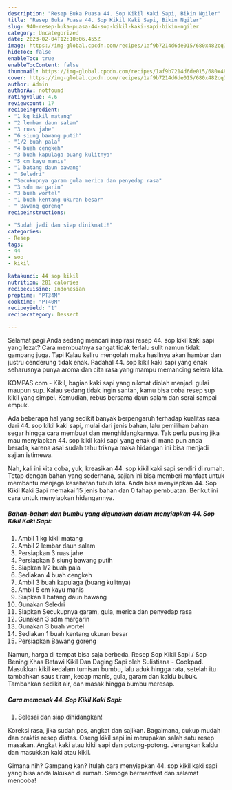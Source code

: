 ```yaml
---
description: "Resep Buka Puasa 44. Sop Kikil Kaki Sapi, Bikin Ngiler"
title: "Resep Buka Puasa 44. Sop Kikil Kaki Sapi, Bikin Ngiler"
slug: 940-resep-buka-puasa-44-sop-kikil-kaki-sapi-bikin-ngiler
category: Uncategorized
date: 2023-02-04T12:10:06.455Z
image: https://img-global.cpcdn.com/recipes/1af9b7214d6de015/680x482cq70/44-sop-kikil-kaki-sapi-foto-resep-utama.jpg
hideToc: false
enableToc: true
enableTocContent: false
thumbnail: https://img-global.cpcdn.com/recipes/1af9b7214d6de015/680x482cq70/44-sop-kikil-kaki-sapi-foto-resep-utama.jpg
cover: https://img-global.cpcdn.com/recipes/1af9b7214d6de015/680x482cq70/44-sop-kikil-kaki-sapi-foto-resep-utama.jpg
author: Admin
authorAv: notfound
ratingvalue: 4.6
reviewcount: 17
recipeingredient:
- "1 kg kikil matang"
- "2 lembar daun salam"
- "3 ruas jahe"
- "6 siung bawang putih"
- "1/2 buah pala"
- "4 buah cengkeh"
- "3 buah kapulaga buang kulitnya"
- "5 cm kayu manis"
- "1 batang daun bawang"
- " Seledri"
- "Secukupnya garam gula merica dan penyedap rasa"
- "3 sdm margarin"
- "3 buah wortel"
- "1 buah kentang ukuran besar"
- " Bawang goreng"
recipeinstructions:

- "Sudah jadi dan siap dinikmati!"
categories:
- Resep
tags:
- 44
- sop
- kikil

katakunci: 44 sop kikil 
nutrition: 281 calories
recipecuisine: Indonesian
preptime: "PT34M"
cooktime: "PT40M"
recipeyield: "1"
recipecategory: Dessert

---
```



Selamat pagi Anda sedang mencari inspirasi resep 44. sop kikil kaki sapi yang lezat? Cara membuatnya sangat tidak terlalu sulit namun tidak gampang juga. Tapi Kalau keliru mengolah maka hasilnya akan hambar dan justru cenderung tidak enak. Padahal 44. sop kikil kaki sapi yang enak seharusnya punya aroma dan cita rasa yang mampu memancing selera kita.


KOMPAS.com - Kikil, bagian kaki sapi yang nikmat diolah menjadi gulai maupun sup. Kalau sedang tidak ingin santan, kamu bisa coba resep sup kikil yang simpel. Kemudian, rebus bersama daun salam dan serai sampai empuk.

Ada beberapa hal yang sedikit banyak berpengaruh terhadap kualitas rasa dari 44. sop kikil kaki sapi, mulai dari jenis bahan, lalu pemilihan bahan segar hingga cara membuat dan menghidangkannya. Tak perlu pusing jika mau menyiapkan 44. sop kikil kaki sapi yang enak di mana pun anda berada, karena asal sudah tahu triknya maka hidangan ini bisa menjadi sajian istimewa.


Nah, kali ini kita coba, yuk, kreasikan 44. sop kikil kaki sapi sendiri di rumah. Tetap dengan bahan yang sederhana, sajian ini bisa memberi manfaat untuk membantu menjaga kesehatan tubuh kita. Anda bisa menyiapkan 44. Sop Kikil Kaki Sapi memakai 15 jenis bahan dan 0 tahap pembuatan. Berikut ini cara untuk menyiapkan hidangannya.

<!--inarticleads1-->

##### Bahan-bahan dan bumbu yang digunakan dalam menyiapkan 44. Sop Kikil Kaki Sapi:

1. Ambil 1 kg kikil matang
1. Ambil 2 lembar daun salam
1. Persiapkan 3 ruas jahe
1. Persiapkan 6 siung bawang putih
1. Siapkan 1/2 buah pala
1. Sediakan 4 buah cengkeh
1. Ambil 3 buah kapulaga (buang kulitnya)
1. Ambil 5 cm kayu manis
1. Siapkan 1 batang daun bawang
1. Gunakan  Seledri
1. Siapkan Secukupnya garam, gula, merica dan penyedap rasa
1. Gunakan 3 sdm margarin
1. Gunakan 3 buah wortel
1. Sediakan 1 buah kentang ukuran besar
1. Persiapkan  Bawang goreng


Namun, harga di tempat bisa saja berbeda. Resep Sop Kikil Sapi / Sop Bening Khas Betawi Kikil Dan Daging Sapi oleh Sulistiana - Cookpad. Masukkan kikil kedalam tumisan bumbu, lalu aduk hingga rata, setelah itu tambahkan saus tiram, kecap manis, gula, garam dan kaldu bubuk. Tambahkan sedikit air, dan masak hingga bumbu meresap. 

<!--inarticleads2-->

##### Cara memasak 44. Sop Kikil Kaki Sapi:


1. Selesai dan siap dihidangkan!

Koreksi rasa, jika sudah pas, angkat dan sajikan. Bagaimana, cukup mudah dan praktis resep diatas. Oseng kikil sapi ini merupakan salah satu resep masakan. Angkat kaki atau kikil sapi dan potong-potong. Jerangkan kaldu dan masukkan kaki atau kikil. 

Gimana nih? Gampang kan? Itulah cara menyiapkan 44. sop kikil kaki sapi yang bisa anda lakukan di rumah. Semoga bermanfaat dan selamat mencoba!

